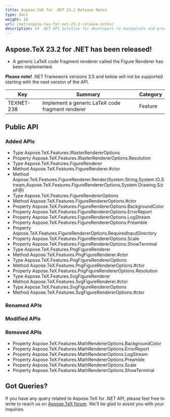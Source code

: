 ```yaml
---
title: Aspose.TeX for .NET 23.2 Release Notes
type: docs
weight: 10
url: /net/aspose-tex-for-net-23-2-release-notes/
description: C# .NET API Solution for developers to manipulate and process TeX and LaTeX files. Release Notes of Aspose.TeX API solution for .NET | Release 2023.02
---
```


## Aspose.TeX 23.2 for .NET has been released!

 * A generic LaTeX code fragment renderer called the Figure Renderer has been implemented.
 
**Please note!** .NET Framework versions 3.5 and below will not be supported starting with the next version of the API.
 
| Key | Summary | Category |
|---|---|---|
| TEXNET-238 | Implement a generic LaTeX code fragment renderer | Feature |
 
## Public API
### Added APIs
 * Type Aspose.TeX.Features.IRasterRendererOptions
 * Property Aspose.TeX.Features.IRasterRendererOptions.Resolution
 * Type Aspose.TeX.Features.FigureRenderer
 * Method Aspose.TeX.Features.FigureRenderer.#ctor
 * Method Aspose.TeX.Features.FigureRenderer.Render(System.String,System.IO.Stream,Aspose.TeX.Features.FigureRendererOptions,System.Drawing.SizeF@)
 * Type Aspose.TeX.Features.FigureRendererOptions
 * Method Aspose.TeX.Features.FigureRendererOptions.#ctor
 * Property Aspose.TeX.Features.FigureRendererOptions.BackgroundColor
 * Property Aspose.TeX.Features.FigureRendererOptions.ErrorReport
 * Property Aspose.TeX.Features.FigureRendererOptions.LogStream
 * Property Aspose.TeX.Features.FigureRendererOptions.Preamble
 * Property Aspose.TeX.Features.FigureRendererOptions.RequiredInputDirectory
 * Property Aspose.TeX.Features.FigureRendererOptions.Scale
 * Property Aspose.TeX.Features.FigureRendererOptions.ShowTerminal
 * Type Aspose.TeX.Features.PngFigureRenderer
 * Method Aspose.TeX.Features.PngFigureRenderer.#ctor
 * Type Aspose.TeX.Features.PngFigureRendererOptions
 * Method Aspose.TeX.Features.PngFigureRendererOptions.#ctor
 * Property Aspose.TeX.Features.PngFigureRendererOptions.Resolution
 * Type Aspose.TeX.Features.SvgFigureRenderer
 * Method Aspose.TeX.Features.SvgFigureRenderer.#ctor
 * Type Aspose.TeX.Features.SvgFigureRendererOptions
 * Method Aspose.TeX.Features.SvgFigureRendererOptions.#ctor

### Renamed APIs

### Modified APIs

### Removed APIs
 * Property Aspose.TeX.Features.MathRendererOptions.BackgroundColor
 * Property Aspose.TeX.Features.MathRendererOptions.ErrorReport
 * Property Aspose.TeX.Features.MathRendererOptions.LogStream
 * Property Aspose.TeX.Features.MathRendererOptions.Preamble
 * Property Aspose.TeX.Features.MathRendererOptions.Scale
 * Property Aspose.TeX.Features.MathRendererOptions.ShowTerminal

## Got Queries?
If you have any query related to Aspose.TeX for .NET API, please feel free to write to reach us on [Aspose.TeX forum](https://forum.aspose.com/c/tex/). We'll be glad to assist you with your inquiries.
